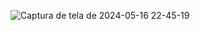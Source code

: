 ![Captura de tela de 2024-05-16 22-45-19](https://github.com/Tiago-Nascimento-Hilario/Landing-page/assets/82114558/8349f27c-a4e3-4403-a515-b69b7b6972ad)
